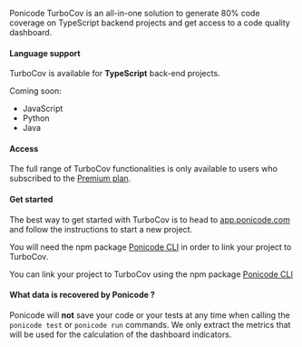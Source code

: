 Ponicode TurboCov is an all-in-one solution to generate 80% code coverage on TypeScript backend projects and get access to a code quality dashboard.

#### Language support

TurboCov is available for **TypeScript** back-end projects.

Coming soon:

- JavaScript
- Python
- Java

#### Access

The full range of TurboCov functionalities is only available to users who subscribed to the [Premium plan](https://app.ponicode.com/account/billing/plan).

#### Get started

The best way to get started with TurboCov is to head to [app.ponicode.com](app.ponicode.com/turbocov) and follow the instructions to start a new project.

You will need the npm package [Ponicode CLI](cli/how-to.md) in order to link your project to TurboCov.

You can link your project to TurboCov using the npm package [Ponicode CLI](cli/how-to.md)

#### What data is recovered by Ponicode ?

Ponicode will **not** save your code or your tests at any time when calling the `ponicode test` or `ponicode run` commands. We only extract the metrics that will be used for the calculation of the dashboard indicators.

<!--
- Number of generated unit tests
- Number of generated unit edge cases
- Number of function tested by Ponicode
- Coverage
- Name (and file path) of some untested functions
- File path of tested functions -->
<!--
#### Access to your dashboard:

On [your project's list](https://app.ponicode.com/turbo-cov/projects), you can select a project to see details about it.

#### Understand you KPIs

<p align="center">
    <img src="../images/dashboard.png" alt="Ponicode Dashboard" width="800"/>
</p>

#### Export as PDF

At any time you can export your dashboard as a PDF by clicking on the top right button on the dashboard tab. -->
